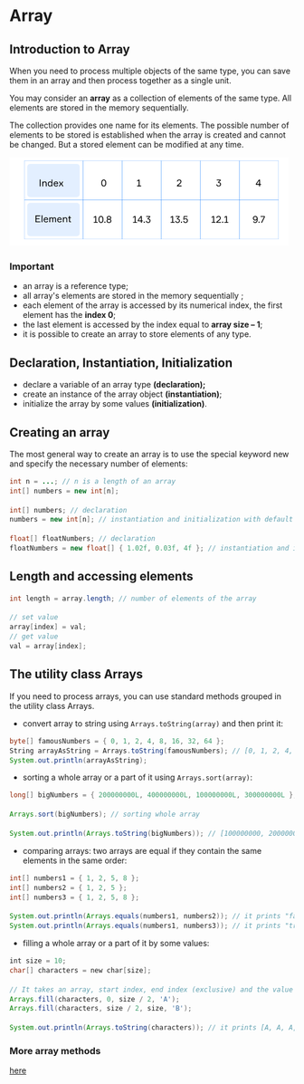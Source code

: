 # Array

## Introduction to Array

When you need to process multiple objects of the same type, you can save them in an array and then process together as a single unit.

You may consider an **array** as a collection of elements of the same type. All elements are stored in the memory sequentially.

The collection provides one name for its elements. The possible number of elements to be stored is established when the array is created and cannot be changed. But a stored element can be modified at any time.

![array](assets/array1.png)

### Important

- an array is a reference type;
- all array's elements are stored in the memory sequentially ;
- each element of the array is accessed by its numerical index, the first element has the **index 0**;
- the last element is accessed by the index equal to **array size – 1**;
- it is possible to create an array to store elements of any type.

## Declaration, Instantiation, Initialization

- declare a variable of an array type **(declaration);**
- create an instance of the array object **(instantiation)**;
- initialize the array by some values **(initialization)**.

## Creating an array

The most general way to create an array is to use the special keyword new and specify the necessary number of elements:

```java
int n = ...; // n is a length of an array
int[] numbers = new int[n];

int[] numbers; // declaration
numbers = new int[n]; // instantiation and initialization with default values

float[] floatNumbers; // declaration
floatNumbers = new float[] { 1.02f, 0.03f, 4f }; // instantiation and initialization
```

## Length and accessing elements

```java
int length = array.length; // number of elements of the array

// set value
array[index] = val;
// get value
val = array[index];
```

## The utility class Arrays

If you need to process arrays, you can use standard methods grouped in the utility class Arrays.

- convert array to string using `Arrays.toString(array)` and then print it:

```java
byte[] famousNumbers = { 0, 1, 2, 4, 8, 16, 32, 64 };
String arrayAsString = Arrays.toString(famousNumbers); // [0, 1, 2, 4, 8, 16, 32, 64]
System.out.println(arrayAsString);

```

- sorting a whole array or a part of it using `Arrays.sort(array)`:

```java
long[] bigNumbers = { 200000000L, 400000000L, 100000000L, 300000000L }; // it's unsorted

Arrays.sort(bigNumbers); // sorting whole array

System.out.println(Arrays.toString(bigNumbers)); // [100000000, 200000000, 300000000, 400000000]

```

- comparing arrays: two arrays are equal if they contain the same elements in the same order:

```java
int[] numbers1 = { 1, 2, 5, 8 };
int[] numbers2 = { 1, 2, 5 };
int[] numbers3 = { 1, 2, 5, 8 };

System.out.println(Arrays.equals(numbers1, numbers2)); // it prints "false"
System.out.println(Arrays.equals(numbers1, numbers3)); // it prints "true"

```

- filling a whole array or a part of it by some values:

```java
int size = 10;
char[] characters = new char[size];

// It takes an array, start index, end index (exclusive) and the value for filling the array
Arrays.fill(characters, 0, size / 2, 'A');
Arrays.fill(characters, size / 2, size, 'B');

System.out.println(Arrays.toString(characters)); // it prints [A, A, A, A, A, B, B, B, B, B]

```

### More array methods

[here](https://docs.oracle.com/javase/8/docs/api/java/util/Arrays.html)
